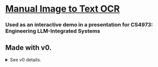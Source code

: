 # [Manual Image to Text OCR](https://llms-ocr-demo.vercel.app/)
### Used as an interactive demo in a presentation for CS4973: Engineering LLM-Integrated Systems
## Made with v0.

<details>
<summary>See v0 details.</summary>

*Automatically synced with your [v0.dev](https://v0.dev) deployments*

[![Deployed on Vercel](https://img.shields.io/badge/Deployed%20on-Vercel-black?style=for-the-badge&logo=vercel)](https://vercel.com/silverwwws-projects/v0-text-to-image-website)
[![Built with v0](https://img.shields.io/badge/Built%20with-v0.dev-black?style=for-the-badge)](https://v0.dev/chat/projects/Y7wCP8VRz4O)

## Overview

This repository will stay in sync with your deployed chats on [v0.dev](https://v0.dev).
Any changes you make to your deployed app will be automatically pushed to this repository from [v0.dev](https://v0.dev).

## Deployment

Your project is live at:

**[https://vercel.com/silverwwws-projects/v0-text-to-image-website](https://vercel.com/silverwwws-projects/v0-text-to-image-website)**

## Build your app

Continue building your app on:

**[https://v0.dev/chat/projects/Y7wCP8VRz4O](https://v0.dev/chat/projects/Y7wCP8VRz4O)**

## How It Works

1. Create and modify your project using [v0.dev](https://v0.dev)
2. Deploy your chats from the v0 interface
3. Changes are automatically pushed to this repository
4. Vercel deploys the latest version from this repository

</details>
